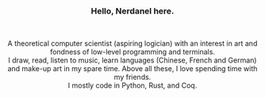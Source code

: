 <h3 align=center>Hello, Nerdanel here.</h3>
<br>
<p align=center>
A theoretical computer scientist (aspiring logician) with an interest in art and fondness of low-level programming and terminals.
<br>
I draw, read, listen to music, learn languages (Chinese, French and German) and make-up art in my spare time. Above all these, I love spending time with my friends. 
<br>
I mostly code in Python, Rust, and Coq.<br>
</p>

